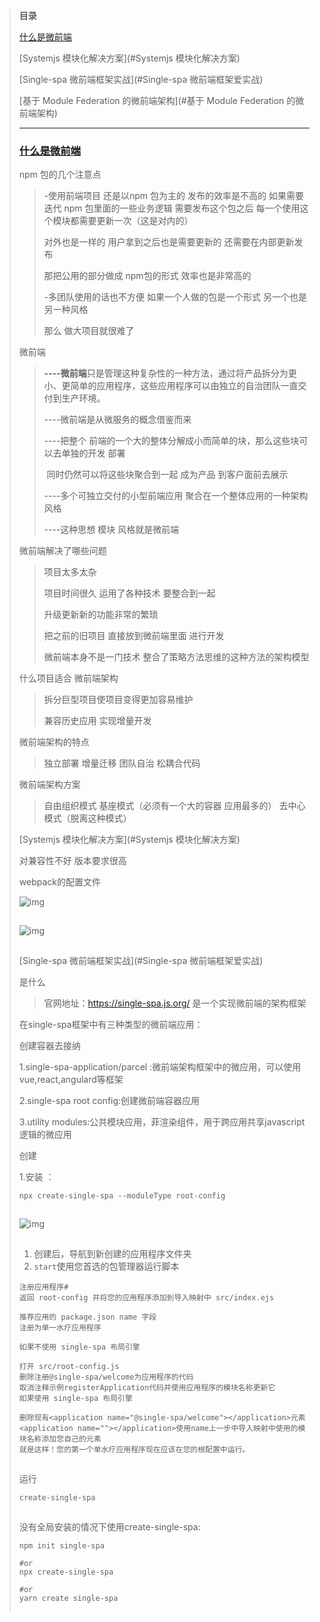 >  **目录**
>
> [什么是微前端](#什么是微前端)
>
> [Systemjs 模块化解决方案](#Systemjs 模块化解决方案)
>
> [Single-spa 微前端框架实战](#Single-spa 微前端框架爱实战)
>
> [基于 Module Federation 的微前端架构](#基于 Module Federation 的微前端架构)
>
> ------
>
> ### [什么是微前端](#什么是微前端)
>
> npm 包的几个注意点 
>
> > -使用前端项目 还是以npm 包为主的 发布的效率是不高的 如果需要迭代 npm 包里面的一些业务逻辑 需要发布这个包之后 每一个使用这个模块都需要更新一次（这是对内的）
> >
> > 对外也是一样的 用户拿到之后也是需要更新的 还需要在内部更新发布
> >
> > 那把公用的部分做成 npm包的形式 效率也是非常高的
> >
> > -多团队使用的话也不方便 如果一个人做的包是一个形式 另一个也是另一种风格
> >
> > 那么 做大项目就很难了
>
> 微前端
>
> > **----微前端**只是管理这种复杂性的一种方法，通过将产品拆分为更小、更简单的应用程序，这些应用程序可以由独立的自治团队一直交付到生产环境。
> >
> > ----微前端是从微服务的概念借鉴而来
> >
> > ----把整个 前端的一个大的整体分解成小而简单的块，那么这些块可以去单独的开发 部署
> >
> > ​    同时仍然可以将这些块聚合到一起 成为产品 到客户面前去展示
> >
> > ----多个可独立交付的小型前端应用 聚合在一个整体应用的一种架构风格
> >
> > ----这种思想 模块 风格就是微前端
>
> 微前端解决了哪些问题
>
> > 项目太多太杂 
> >
> > 项目时间很久 运用了各种技术 要整合到一起
> >
> > 升级更新新的功能非常的繁琐
> >
> > 把之前的旧项目 直接放到微前端里面 进行开发
> >
> > 微前端本身不是一门技术 整合了策略方法思维的这种方法的架构模型
>
> 什么项目适合 微前端架构
>
> > 拆分巨型项目使项目变得更加容易维护
> >
> > 兼容历史应用 实现增量开发
>
> 微前端架构的特点
>
> > 独立部署 增量迁移 团队自治 松耦合代码
>
> 微前端架构方案
>
> > 自由组织模式 基座模式（必须有一个大的容器 应用最多的） 去中心模式（脱离这种模式）
>
> [Systemjs 模块化解决方案](#Systemjs 模块化解决方案) 
>
>  对兼容性不好 版本要求很高
>
> webpack的配置文件
>
> ![img](https://img-blog.csdnimg.cn/20210709114747496.png?x-oss-process=image/watermark,type_ZmFuZ3poZW5naGVpdGk,shadow_10,text_aHR0cHM6Ly9ibG9nLmNzZG4ubmV0L3dlaXhpbl81ODQzNzMxMA==,size_16,color_FFFFFF,t_70)
>
> ![点击并拖拽以移动](data:image/gif;base64,R0lGODlhAQABAPABAP///wAAACH5BAEKAAAALAAAAAABAAEAAAICRAEAOw==)
>
> 
>
> ![img](https://img-blog.csdnimg.cn/20210709114804646.png?x-oss-process=image/watermark,type_ZmFuZ3poZW5naGVpdGk,shadow_10,text_aHR0cHM6Ly9ibG9nLmNzZG4ubmV0L3dlaXhpbl81ODQzNzMxMA==,size_16,color_FFFFFF,t_70)
>
> ![点击并拖拽以移动](data:image/gif;base64,R0lGODlhAQABAPABAP///wAAACH5BAEKAAAALAAAAAABAAEAAAICRAEAOw==)
>
> [Single-spa 微前端框架实战](#Single-spa 微前端框架爱实战)
>
> 是什么
>
> > 官网地址：https://single-spa.js.org/ 是一个实现微前端的架构框架
>
> 在single-spa框架中有三种类型的微前端应用：
>
> 创建容器去接纳
>
> 1.single-spa-application/parcel :微前端架构框架中的微应用，可以使用vue,react,angulard等框架
>
> 2.single-spa root config:创建微前端容器应用
>
> 3.utility modules:公共模块应用，菲渲染组件，用于跨应用共享javascript逻辑的微应用
>
> 创建
>
> 1.安装 ：
>
> ```
> npx create-single-spa --moduleType root-config
> ```
>
> ![点击并拖拽以移动](data:image/gif;base64,R0lGODlhAQABAPABAP///wAAACH5BAEKAAAALAAAAAABAAEAAAICRAEAOw==)
>
> ![img](https://img-blog.csdnimg.cn/20210709165252506.png?x-oss-process=image/watermark,type_ZmFuZ3poZW5naGVpdGk,shadow_10,text_aHR0cHM6Ly9ibG9nLmNzZG4ubmV0L3dlaXhpbl81ODQzNzMxMA==,size_16,color_FFFFFF,t_70)
>
> ![点击并拖拽以移动](data:image/gif;base64,R0lGODlhAQABAPABAP///wAAACH5BAEKAAAALAAAAAABAAEAAAICRAEAOw==)
>
> 
>
> 1. 创建后，导航到新创建的应用程序文件夹
> 2. `start`使用您首选的包管理器运行脚本
>
> 
>
> ```
> 注册应用程序#
> 返回 root-config 并将您的应用程序添加到导入映射中 src/index.ejs
> 
> 推荐应用的 package.json name 字段
> 注册为单一水疗应用程序
> 
> 如果不使用 single-spa 布局引擎
> 
> 打开 src/root-config.js
> 删除注册@single-spa/welcome为应用程序的代码
> 取消注释示例registerApplication代码并使用应用程序的模块名称更新它
> 如果使用 single-spa 布局引擎
> 
> 删除现有<application name="@single-spa/welcome"></application>元素
> <application name=""></application>使用name上一步中导入映射中使用的模块名称添加您自己的元素
> 就是这样！您的第一个单水疗应用程序现在应该在您的根配置中运行。
> ```
>
> ![点击并拖拽以移动](data:image/gif;base64,R0lGODlhAQABAPABAP///wAAACH5BAEKAAAALAAAAAABAAEAAAICRAEAOw==)
>
> 运行
>
> ```
> create-single-spa
> ```
>
> ![点击并拖拽以移动](data:image/gif;base64,R0lGODlhAQABAPABAP///wAAACH5BAEKAAAALAAAAAABAAEAAAICRAEAOw==)
>
> 没有全局安装的情况下使用create-single-spa:
>
> ```
> npm init single-spa
> 
> #or
> npx create-single-spa
> 
> #or
> yarn create single-spa
> ```
>
> ![点击并拖拽以移动](data:image/gif;base64,R0lGODlhAQABAPABAP///wAAACH5BAEKAAAALAAAAAABAAEAAAICRAEAOw==)